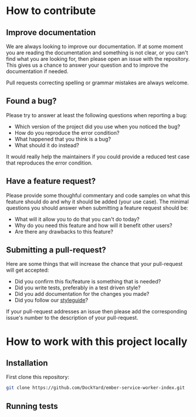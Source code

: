 # How to contribute

## Improve documentation

We are always looking to improve our documentation. If at some moment you are
reading the documentation and something is not clear, or you can't find what you
are looking for, then please open an issue with the repository. This gives us a
chance to answer your question and to improve the documentation if needed.

Pull requests correcting spelling or grammar mistakes are always welcome.

## Found a bug?

Please try to answer at least the following questions when reporting a bug:

 - Which version of the project did you use when you noticed the bug?
 - How do you reproduce the error condition?
 - What happened that you think is a bug?
 - What should it do instead?

It would really help the maintainers if you could provide a reduced test case
that reproduces the error condition.

## Have a feature request?

Please provide some thoughful commentary and code samples on what this feature
should do and why it should be added (your use case). The minimal questions you
should answer when submitting a feature request should be:

 - What will it allow you to do that you can't do today?
 - Why do you need this feature and how will it benefit other users?
 - Are there any drawbacks to this feature?

## Submitting a pull-request?

Here are some things that will increase the chance that your pull-request will
get accepted:
 - Did you confirm this fix/feature is something that is needed?
 - Did you write tests, preferably in a test driven style?
 - Did you add documentation for the changes you made?
 - Did you follow our [styleguide](https://github.com/dockyard/styleguides)?

If your pull-request addresses an issue then please add the corresponding
issue's number to the description of your pull-request.

# How to work with this project locally

## Installation

First clone this repository:

```sh
git clone https://github.com/DockYard/ember-service-worker-index.git
```

<!-- Add further details on how to install the project here -->

## Running tests

<!-- Tell the user how to run the tests of your project -->
